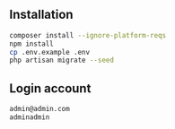 ## Installation

```bash
composer install --ignore-platform-reqs
npm install
cp .env.example .env
php artisan migrate --seed
```

## Login account

```bash
admin@admin.com
adminadmin
```
